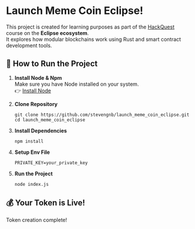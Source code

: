 # Launch Meme Coin Eclipse!

This project is created for learning purposes as part of the [HackQuest](https://hackquest.io/) course on the **Eclipse ecosystem**.  
It explores how modular blockchains work using Rust and smart contract development tools.

## 🚀 How to Run the Project

1. **Install Node & Npm**  
   Make sure you have Node installed on your system.  
   👉 [Install Node](https://nodejs.org/en/download)

2. **Clone Repository**
   ```
   git clone https://github.com/stevengnb/launch_meme_coin_eclipse.git
   cd launch_meme_coin_eclipse
   ```

4. **Install Dependencies**
   ```
   npm install
   ```

5. **Setup Env File**
   ```
   PRIVATE_KEY=your_private_key
   ```

5. **Run the Project**
   ```
   node index.js
   ```

## 💰 Your Token is Live!

Token creation complete!
